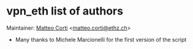 # vpn\_eth list of authors

Maintainer: [Matteo Corti](https://github.com/matteocorti) <[matteo.corti@ethz.ch](mailto:matteo.corti@ethz.ch)>

* Many thanks to Michele Marcionelli for the first version of the script
